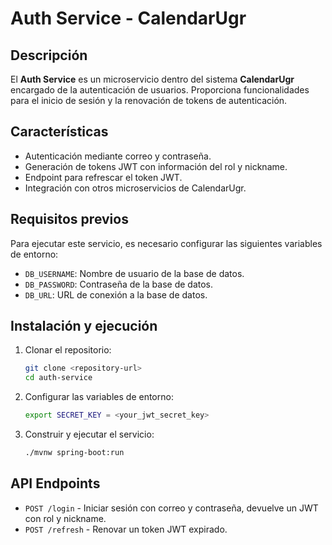 # Auth Service - CalendarUgr

## Descripción
El **Auth Service** es un microservicio dentro del sistema **CalendarUgr** encargado de la autenticación de usuarios. Proporciona funcionalidades para el inicio de sesión y la renovación de tokens de autenticación.

## Características
- Autenticación mediante correo y contraseña.
- Generación de tokens JWT con información del rol y nickname.
- Endpoint para refrescar el token JWT.
- Integración con otros microservicios de CalendarUgr.

## Requisitos previos
Para ejecutar este servicio, es necesario configurar las siguientes variables de entorno:

- `DB_USERNAME`: Nombre de usuario de la base de datos.
- `DB_PASSWORD`: Contraseña de la base de datos.
- `DB_URL`: URL de conexión a la base de datos.

## Instalación y ejecución
1. Clonar el repositorio:
   ```sh
   git clone <repository-url>
   cd auth-service
   ```
2. Configurar las variables de entorno:
   ```sh
   export SECRET_KEY = <your_jwt_secret_key>
   ```
3. Construir y ejecutar el servicio:
   ```sh
   ./mvnw spring-boot:run
   ```

## API Endpoints
- `POST /login` - Iniciar sesión con correo y contraseña, devuelve un JWT con rol y nickname.
- `POST /refresh` - Renovar un token JWT expirado.